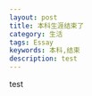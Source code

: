 ```yaml
---
layout: post
title: 本科生涯结束了
category: 生活
tags: Essay
keywords: 本科,结束
description: test
---
```


test

